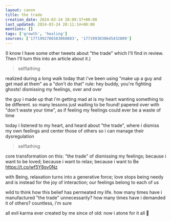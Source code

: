 ```yaml
---
layout: canon
title: the trade
creation_date: 2024-03-24 20:09:37+00:00
last_updated: 2024-03-24 20:11:14+00:00
mentions: []
tags: ['growth', 'healing']
sources: ['1771992786583060883', '1771993030645432809']
---
```


(I know I have some other tweets about "the trade" which I'll find in review. Then I'll turn this into an article about it.)

> selflathing  

realized during a long walk today that i've been using "make up a guy and get mad at them" as a "don't do that" rule: hey buddy, you're fighting ghosts! dismissing my feelings, over and over  

the guy i made up that i'm getting mad at is my heart wanting something to be different. so many lessons just waiting to be found! papered over with "don't waste your time", as if feeling my feelings could ever be a waste of time  

today i listened to my heart, and heard about "the trade", where i dismiss my own feelings and center those of others so i can manage their dysregulation  

> selflathing  

core transformation on this: "the trade" of dismissing my feelings; because i want to be loved; because i want to relax; because i want to Be  
https://t.co/wf5Y8sv0Nz  

with Being, relaxation turns into a generative force; love stops being needy and is instead for the joy of interaction; our feelings belong to each of us  

wild to think how this belief has permeated my life. how many times have i manufactured "the trade" unnecessarily? how many times have i demanded it of others? countless, i'm sure  

all evil karma ever created by me since of old: now i atone for it all 🙏  
